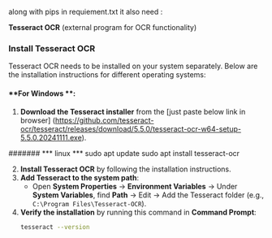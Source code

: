 along with pips in requiement.txt it also need :

**Tesseract OCR** (external program for OCR functionality)

### Install Tesseract OCR

Tesseract OCR needs to be installed on your system separately. Below are the installation instructions for different operating systems:

#### **For Windows **:
1. **Download the Tesseract installer** from the [just paste below link in browser]
(https://github.com/tesseract-ocr/tesseract/releases/download/5.5.0/tesseract-ocr-w64-setup-5.5.0.20241111.exe).

#######  *** linux ***
sudo apt update
sudo apt install tesseract-ocr

   
2. **Install Tesseract OCR** by following the installation instructions.
3. **Add Tesseract to the system path**:
   - Open **System Properties** → **Environment Variables** → Under **System Variables**, find **Path** → Edit → Add the Tesseract folder (e.g., `C:\Program Files\Tesseract-OCR`).
4. **Verify the installation** by running this command in **Command Prompt**:
   ```bash
   tesseract --version
